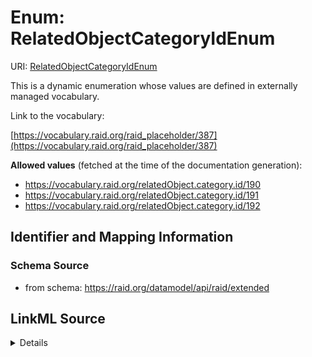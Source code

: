 # Enum: RelatedObjectCategoryIdEnum 



URI: [RelatedObjectCategoryIdEnum](../enums/RelatedObjectCategoryIdEnum.md)


This is a dynamic enumeration whose values are defined in externally managed vocabulary. 

Link to the vocabulary:

[https://vocabulary.raid.org/raid_placeholder/387](https://vocabulary.raid.org/raid_placeholder/387)


**Allowed values** (fetched at the time of the documentation generation):

* https://vocabulary.raid.org/relatedObject.category.id/190
* https://vocabulary.raid.org/relatedObject.category.id/191
* https://vocabulary.raid.org/relatedObject.category.id/192











## Identifier and Mapping Information







### Schema Source


* from schema: https://raid.org/datamodel/api/raid/extended







## LinkML Source

<details>
```yaml
name: RelatedObjectCategoryIdEnum
from_schema: https://raid.org/datamodel/api/raid/extended
rank: 1000
reachable_from:
  source_ontology: https://vocabs.ardc.edu.au/repository/api/sparql/raid_research-activity-identifier-raid-controlled-lists_raid-cl-v1-1
  source_nodes:
  - https://vocabulary.raid.org/raid_placeholder/387
  relationship_types:
  - skos:narrower
  is_direct: true
  include_self: false
  traverse_up: false

```
</details>